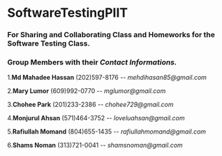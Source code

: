 # SoftwareTestingPIIT
### For Sharing and Collaborating Class and Homeworks for the Software Testing Class.
### Group Members with their _Contact Informations._
  
  1.__Md Mahadee Hassan__	    (202)597-8176 -- _mehdihasan85@gmail.com_

  2.__Mary Lumor__	          (609)992-0770 -- _mglumor@gmail.com_

  3.__Chohee Park__	          (201)233-2386 -- _chohee729@gmail.com_

  4.__Monjurul Ahsan__        (571)464-3752 -- _loveluahsan@gmail.com_

  5.__Rafiullah Momand__      (804)655-1435 -- _rafiullahmomand@gmail.com_

  6.__Shams Noman__			     	(313)721-0041 -- _shamsnoman@gmail.com_
